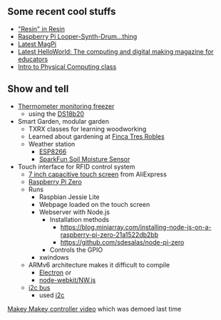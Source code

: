 ## Some recent cool stuffs

* ["Resin" in Resin](https://resin.io/blog/resin-in-resin-how-to-make-a-literal-embedded-device/)
* [Raspberry Pi Looper-Synth-Drum…thing](https://www.raspberrypi.org/blog/raspberry-pi-looper/)
* [Latest MagPi](https://www.raspberrypi.org/magpi-issues/MagPi58.pdf)
* [Latest HelloWorld: The computing and digital making magazine for educators](http://s3-eu-west-1.amazonaws.com/rpi-magazines/issues/full_pdfs/000/000/003/original/HelloWorld02.pdf?1495793062)
* [Intro to Physical Computing class](https://txrxlabs.org/classes/253/raspberry-pi-101-intro-to-physical-computing/)


## Show and tell

* [Thermometer monitoring freezer](./thermometer-project-slides.pdf)
  * using the [DS18b20](https://www.amazon.com/Vktech-DS18b20-Waterproof-Temperature-Transmitter/dp/B00CHEZ250)
* Smart Garden, modular garden
  * TXRX classes for learning woodworking
  * Learned about gardening at [Finca Tres Robles](http://www.smallplaces.org/fincatresrobles/)
  * Weather station
    * [ESP8266](https://www.amazon.com/HiLetgo-Version-NodeMCU-Internet-Development/dp/B010O1G1ES)
    * [SparkFun Soil Moisture Sensor](https://www.sparkfun.com/products/13322)
* Touch interface for RFID control system
  * [7 inch capacitive touch screen](https://www.aliexpress.com/item/Rev2-1-Original-7-Inch-HDMI-LCD-Screen-Module-capacitive-touch-for-Raspberry-Display-Ultra-Clear/32789385648.html) from AliExpress
  * [Raspberry Pi Zero](https://www.raspberrypi.org/blog/raspberry-pi-zero/)
  * Runs
    * Raspbian Jessie Lite
    * Webpage loaded on the touch screen
    * Webserver with Node.js
      * Installation methods
        * https://blog.miniarray.com/installing-node-js-on-a-raspberry-pi-zero-21a1522db2bb
        * https://github.com/sdesalas/node-pi-zero
      * Controls the GPIO
    * xwindows
  * ARMv6 architecture makes it difficult to compile
    * [Electron](https://github.com/electron/electron) or
    * [node-webkit/NW.js](https://github.com/nwjs/nw.js/)
  * [i2c bus](https://www.i2c-bus.org/i2c-bus/)
    * used [i2c](https://www.npmjs.com/package/i2c)

[Makey Makey controller video](https://twitter.com/txrxlabs/status/874379333602869249) which was demoed last time

